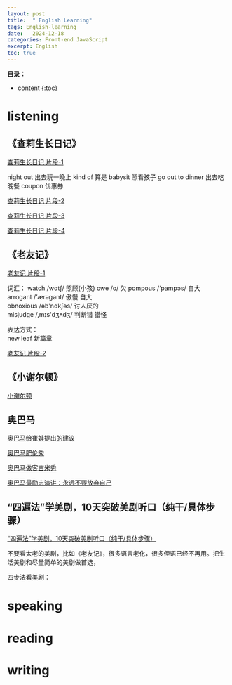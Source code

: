 ```yaml
---
layout: post
title:  " English Learning"
tags: English-learning
date:   2024-12-18
categories: Front-end JavaScript
excerpt: English
toc: true
---
```


**目录：**

* content
{:toc}



# listening
## 《查莉生长日记》

[查莉生长日记 片段-1](https://www.bilibili.com/video/BV1iV4sesEGm/?spm_id_from=333.880.my_history.page.click&vd_source=5da465d0f5f1a453e61fcdcd0524c2d4)

night out 出去玩一晚上
kind of 算是
babysit 照看孩子
go out to dinner 出去吃晚餐
coupon 优惠券

[查莉生长日记 片段-2](https://www.bilibili.com/video/BV16P4sehEqb/?spm_id_from=333.880.my_history.page.click&vd_source=5da465d0f5f1a453e61fcdcd0524c2d4)


[查莉生长日记 片段-3](https://www.bilibili.com/video/BV1gQtpeyENa/?spm_id_from=333.880.my_history.page.click&vd_source=5da465d0f5f1a453e61fcdcd0524c2d4)



[查莉生长日记 片段-4](https://www.bilibili.com/video/BV1qZtYenEcQ/?spm_id_from=333.880.my_history.page.click&vd_source=5da465d0f5f1a453e61fcdcd0524c2d4)


## 《老友记》

[老友记 片段-1](https://www.bilibili.com/video/BV1JYtee4ERR/?spm_id_from=333.880.my_history.page.click&vd_source=5da465d0f5f1a453e61fcdcd0524c2d4)

词汇：
watch /wɑtʃ/ 照顾(小孩)
owe /o/ 欠
pompous /‘pampəs/ 自大  
arrogant /‘ærəɡənt/ 傲慢 自大  
obnoxious /əb'nɑkʃəs/ 讨人厌的  
misjudge /,mɪs'dʒʌdʒ/ 判断错 错怪  

表达方式：  
new leaf 新篇章

[老友记 片段-2](https://www.bilibili.com/video/BV1bkqHY5ESU/?spm_id_from=333.880.my_history.page.click&vd_source=5da465d0f5f1a453e61fcdcd0524c2d4)



## 《小谢尔顿》

[小谢尔顿](https://www.bilibili.com/video/BV1AU411S7K7/?spm_id_from=333.880.my_history.page.click&vd_source=5da465d0f5f1a453e61fcdcd0524c2d4)

## 奥巴马

[奥巴马给崔娃提出的建议](https://www.bilibili.com/video/BV1yV4y1c7B4/?spm_id_from=333.337.search-card.all.click&vd_source=5da465d0f5f1a453e61fcdcd0524c2d4)

[奥巴马肥伦秀](https://www.bilibili.com/video/BV19i4y1u7k2?spm_id_from=333.788.recommend_more_video.3&vd_source=5da465d0f5f1a453e61fcdcd0524c2d4)

[奥巴马做客吉米秀](https://www.bilibili.com/video/BV13b4y147yP?spm_id_from=333.788.recommend_more_video.0&vd_source=5da465d0f5f1a453e61fcdcd0524c2d4)

[奥巴马最励志演讲：永远不要放弃自己](https://www.bilibili.com/video/BV1pc411u7Bu?spm_id_from=333.788.recommend_more_video.-1&vd_source=5da465d0f5f1a453e61fcdcd0524c2d4)

## “四遍法”学美剧，10天突破美剧听口（纯干/具体步骤）

[ “四遍法”学美剧，10天突破美剧听口（纯干/具体步骤）](https://www.bilibili.com/video/BV19cBFYdEeq/?spm_id_from=333.880.my_history.page.click&vd_source=5da465d0f5f1a453e61fcdcd0524c2d4)

不要看太老的美剧，比如《老友记》，很多语言老化，很多俚语已经不再用。把生活美剧和尽量简单的美剧做首选，

四步法看美剧：



# speaking

# reading 

# writing









